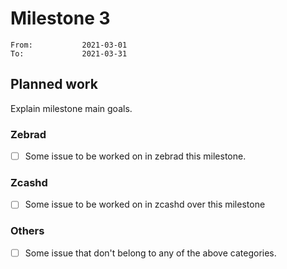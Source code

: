 # Milestone 3

```
From:           2021-03-01
To:             2021-03-31
```

## Planned work

Explain milestone main goals.

### Zebrad

- [ ] Some issue to be worked on in zebrad this milestone.

### Zcashd

- [ ] Some issue to be worked on in zcashd over this milestone

### Others

- [ ] Some issue that don't belong to any of the above categories.
